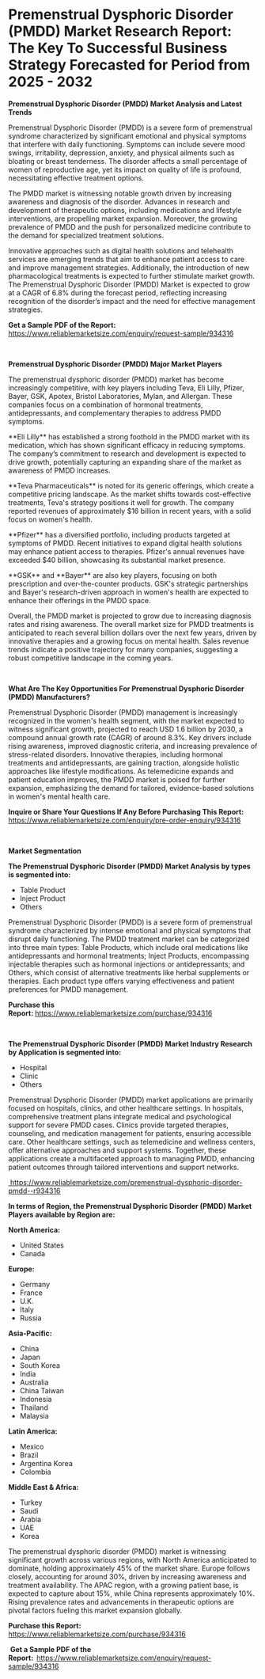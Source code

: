 <p><h1>Premenstrual Dysphoric Disorder (PMDD) Market Research Report: The Key To Successful Business Strategy Forecasted for Period from 2025 - 2032</h1></p><p><strong>Premenstrual Dysphoric Disorder (PMDD) Market Analysis and Latest Trends</strong></p>
<p><p>Premenstrual Dysphoric Disorder (PMDD) is a severe form of premenstrual syndrome characterized by significant emotional and physical symptoms that interfere with daily functioning. Symptoms can include severe mood swings, irritability, depression, anxiety, and physical ailments such as bloating or breast tenderness. The disorder affects a small percentage of women of reproductive age, yet its impact on quality of life is profound, necessitating effective treatment options.</p><p>The PMDD market is witnessing notable growth driven by increasing awareness and diagnosis of the disorder. Advances in research and development of therapeutic options, including medications and lifestyle interventions, are propelling market expansion. Moreover, the growing prevalence of PMDD and the push for personalized medicine contribute to the demand for specialized treatment solutions. </p><p>Innovative approaches such as digital health solutions and telehealth services are emerging trends that aim to enhance patient access to care and improve management strategies. Additionally, the introduction of new pharmacological treatments is expected to further stimulate market growth. The Premenstrual Dysphoric Disorder (PMDD) Market is expected to grow at a CAGR of 6.8% during the forecast period, reflecting increasing recognition of the disorder’s impact and the need for effective management strategies.</p></p>
<p><strong>Get a Sample PDF of the Report:&nbsp;</strong> <a href="https://www.reliablemarketsize.com/enquiry/request-sample/934316?utm_campaign=3269&utm_medium=2&utm_source=Github&utm_content=ia&utm_term=13042025&utm_id=premenstrual-dysphoric-disorder-pmdd">https://www.reliablemarketsize.com/enquiry/request-sample/934316</a></p>
<p>&nbsp;</p>
<p><strong>Premenstrual Dysphoric Disorder (PMDD) Major Market Players</strong></p>
<p><p>The premenstrual dysphoric disorder (PMDD) market has become increasingly competitive, with key players including Teva, Eli Lilly, Pfizer, Bayer, GSK, Apotex, Bristol Laboratories, Mylan, and Allergan. These companies focus on a combination of hormonal treatments, antidepressants, and complementary therapies to address PMDD symptoms.</p><p>**Eli Lilly** has established a strong foothold in the PMDD market with its medication, which has shown significant efficacy in reducing symptoms. The company’s commitment to research and development is expected to drive growth, potentially capturing an expanding share of the market as awareness of PMDD increases.</p><p>**Teva Pharmaceuticals** is noted for its generic offerings, which create a competitive pricing landscape. As the market shifts towards cost-effective treatments, Teva's strategy positions it well for growth. The company reported revenues of approximately $16 billion in recent years, with a solid focus on women's health.</p><p>**Pfizer** has a diversified portfolio, including products targeted at symptoms of PMDD. Recent initiatives to expand digital health solutions may enhance patient access to therapies. Pfizer's annual revenues have exceeded $40 billion, showcasing its substantial market presence.</p><p>**GSK** and **Bayer** are also key players, focusing on both prescription and over-the-counter products. GSK's strategic partnerships and Bayer's research-driven approach in women's health are expected to enhance their offerings in the PMDD space.</p><p>Overall, the PMDD market is projected to grow due to increasing diagnosis rates and rising awareness. The overall market size for PMDD treatments is anticipated to reach several billion dollars over the next few years, driven by innovative therapies and a growing focus on mental health. Sales revenue trends indicate a positive trajectory for many companies, suggesting a robust competitive landscape in the coming years.</p></p>
<p>&nbsp;</p>
<p><strong>What Are The Key Opportunities For Premenstrual Dysphoric Disorder (PMDD) Manufacturers?</strong></p>
<p><p>Premenstrual Dysphoric Disorder (PMDD) management is increasingly recognized in the women's health segment, with the market expected to witness significant growth, projected to reach USD 1.6 billion by 2030, a compound annual growth rate (CAGR) of around 8.3%. Key drivers include rising awareness, improved diagnostic criteria, and increasing prevalence of stress-related disorders. Innovative therapies, including hormonal treatments and antidepressants, are gaining traction, alongside holistic approaches like lifestyle modifications. As telemedicine expands and patient education improves, the PMDD market is poised for further expansion, emphasizing the demand for tailored, evidence-based solutions in women's mental health care.</p></p>
<p><strong>Inquire or Share Your Questions If Any Before Purchasing This Report:</strong> <a href="https://www.reliablemarketsize.com/enquiry/pre-order-enquiry/934316?utm_campaign=3269&utm_medium=2&utm_source=Github&utm_content=ia&utm_term=13042025&utm_id=premenstrual-dysphoric-disorder-pmdd">https://www.reliablemarketsize.com/enquiry/pre-order-enquiry/934316</a></p>
<p>&nbsp;</p>
<p><strong>Market Segmentation</strong></p>
<p><strong>The Premenstrual Dysphoric Disorder (PMDD) Market Analysis by types is segmented into:</strong></p>
<p><ul><li>Table Product</li><li>Inject Product</li><li>Others</li></ul></p>
<p><p>Premenstrual Dysphoric Disorder (PMDD) is a severe form of premenstrual syndrome characterized by intense emotional and physical symptoms that disrupt daily functioning. The PMDD treatment market can be categorized into three main types: Table Products, which include oral medications like antidepressants and hormonal treatments; Inject Products, encompassing injectable therapies such as hormonal injections or antidepressants; and Others, which consist of alternative treatments like herbal supplements or therapies. Each product type offers varying effectiveness and patient preferences for PMDD management.</p></p>
<p><strong>Purchase this Report:&nbsp;</strong><a href="https://www.reliablemarketsize.com/purchase/934316?utm_campaign=3269&utm_medium=2&utm_source=Github&utm_content=ia&utm_term=13042025&utm_id=premenstrual-dysphoric-disorder-pmdd">https://www.reliablemarketsize.com/purchase/934316</a></p>
<p>&nbsp;</p>
<p><strong>The Premenstrual Dysphoric Disorder (PMDD) Market Industry Research by Application is segmented into:</strong></p>
<p><ul><li>Hospital</li><li>Clinic</li><li>Others</li></ul></p>
<p><p>Premenstrual Dysphoric Disorder (PMDD) market applications are primarily focused on hospitals, clinics, and other healthcare settings. In hospitals, comprehensive treatment plans integrate medical and psychological support for severe PMDD cases. Clinics provide targeted therapies, counseling, and medication management for patients, ensuring accessible care. Other healthcare settings, such as telemedicine and wellness centers, offer alternative approaches and support systems. Together, these applications create a multifaceted approach to managing PMDD, enhancing patient outcomes through tailored interventions and support networks.</p></p>
<p><a href="https://www.reliablemarketsize.com/premenstrual-dysphoric-disorder-pmdd--r934316?utm_campaign=3269&utm_medium=2&utm_source=Github&utm_content=ia&utm_term=13042025&utm_id=premenstrual-dysphoric-disorder-pmdd">&nbsp;https://www.reliablemarketsize.com/premenstrual-dysphoric-disorder-pmdd--r934316</a></p>
<p><strong>In terms of Region, the Premenstrual Dysphoric Disorder (PMDD) Market Players available by Region are:</strong></p>
<p>
    <p> <strong> North America: </strong>
        <ul>
            <li>United States</li>
            <li>Canada</li>
        </ul>
        </p> 
    <p> <strong> Europe: </strong>
        <ul>
            <li>Germany</li>
            <li>France</li>
            <li>U.K.</li>
            <li>Italy</li>
            <li>Russia</li>
        </ul>
        </p> 
    <p> <strong> Asia-Pacific: </strong>
        <ul>
            <li>China</li>
            <li>Japan</li>
            <li>South Korea</li>
            <li>India</li>
            <li>Australia</li>
            <li>China Taiwan</li>
            <li>Indonesia</li>
            <li>Thailand</li>
            <li>Malaysia</li>
        </ul>
        </p> 
    <p> <strong> Latin America: </strong>
        <ul>
            <li>Mexico</li>
            <li>Brazil</li>
            <li>Argentina Korea</li>
            <li>Colombia</li>
        </ul>
        </p> 
    <p> <strong> Middle East & Africa: </strong>
        <ul>
            <li>Turkey</li>
            <li>Saudi</li>
            <li>Arabia</li>
            <li>UAE</li>
            <li>Korea</li>
        </ul>
    </p>
    </p>
<p><p>The premenstrual dysphoric disorder (PMDD) market is witnessing significant growth across various regions, with North America anticipated to dominate, holding approximately 45% of the market share. Europe follows closely, accounting for around 30%, driven by increasing awareness and treatment availability. The APAC region, with a growing patient base, is expected to capture about 15%, while China represents approximately 10%. Rising prevalence rates and advancements in therapeutic options are pivotal factors fueling this market expansion globally.</p></p>
<p><strong>Purchase this Report: </strong><a href="https://www.reliablemarketsize.com/purchase/934316?utm_campaign=3269&utm_medium=2&utm_source=Github&utm_content=ia&utm_term=13042025&utm_id=premenstrual-dysphoric-disorder-pmdd">https://www.reliablemarketsize.com/purchase/934316</a></p>
<p>&nbsp;<strong>Get a Sample PDF of the Report:&nbsp;&nbsp;</strong><a href="https://www.reliablemarketsize.com/enquiry/request-sample/934316?utm_campaign=3269&utm_medium=2&utm_source=Github&utm_content=ia&utm_term=13042025&utm_id=premenstrual-dysphoric-disorder-pmdd">https://www.reliablemarketsize.com/enquiry/request-sample/934316</a></p>
<p><strong></strong></p>
<p><p></p><p></p><p></p></p>